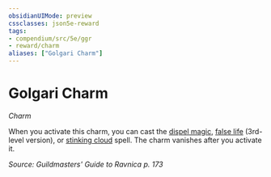 ```yaml
---
obsidianUIMode: preview
cssclasses: json5e-reward
tags:
- compendium/src/5e/ggr
- reward/charm
aliases: ["Golgari Charm"]
---
```

# Golgari Charm
*Charm*  

When you activate this charm, you can cast the [dispel magic](dispel-magic.md), [false life](false-life.md) (3rd-level version), or [stinking cloud](stinking-cloud.md) spell. The charm vanishes after you activate it.

*Source: Guildmasters' Guide to Ravnica p. 173*